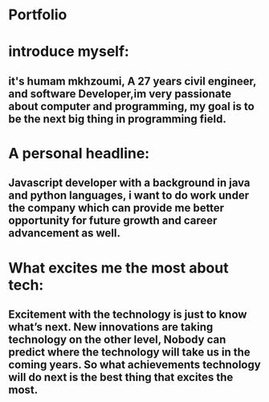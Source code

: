 # Portfolio

# introduce myself:

## it's humam mkhzoumi, A 27 years civil engineer, and software Developer,im very passionate about computer and programming, my goal is to be the next big thing in programming field.



# A personal headline:

## Javascript developer with a background in java and python languages, i want to do work under the company which can provide me better opportunity for future growth and career advancement as well.



# What excites me the most about tech:

## Excitement with the technology is just to know what’s next. New innovations are taking technology on the other level, Nobody can predict where the technology will take us in the coming years. So what achievements technology will do next is the best thing that excites the most. 

